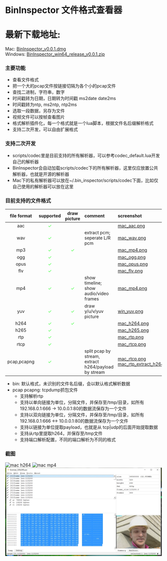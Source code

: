 # BinInspector 文件格式查看器
# 最新下载地址:
  Mac: [BinInspector_v0.0.1.dmg](https://github.com/tongpengfei/bin_inspector/releases/download/v0.0.1/BinInspector_v0.0.1.dmg)  
  Windows: [BinInspector_win64_release_v0.0.1.zip](https://github.com/tongpengfei/bin_inspector/releases/download/v0.0.1/BinInspector_win64_release_v0.0.1.zip)
  
  
### 主要功能
  * 查看文件格式
  * 把一个大的pcap文件按链接切隔为各个小的pcap文件
  * 查找二进制，字符串，数字
  * 时间戳转为日期，日期转为时间戳 ms2date date2ms
  * 时间戳转为ntp, ms2ntp, ntp2ms
  * 选取一段数据，另存为文件
  * 视频文件可以按帧查看图片
  * 格式解析插件化，每一个格式就是一个lua脚本，根据文件名后缀解析格式
  * 支持二次开发，可以自由扩展格式

### 支持二次开发
  * scripts/codec里是目前支持的所有解析器，可以参考codec_default.lua开发自己的解析器
  * BinInspector会自动加载scripts/codec下的所有解析器，这里仅应放置公共解析器，也就是开源的解析器
  * Mac下的私有解析器可以放在~/.bin_inspector/scripts/codec下面，比如仅自己使用的解析器可以放在这里

### 目前支持的文件格式

| file format | supported | draw picture | comment | screenshot |
| :-----: | :----: | :----: | :---- | :---- |
| aac | <font color='#33FF33'>✓</font> |   |   | [mac_aac.png](doc/screenshots/mac_aac.png)  |
| wav | <font color='#33FF33'>✓</font> |   | extract pcm; seperate L/R pcm  | [mac_wav.png](doc/screenshots/mac_wav.png) |
| mp3 | <font color='#33FF33'>✓</font> | <font color='#33FF33'>✓</font> |   | [mac_mp4.png](doc/screenshots/mac_mp3.png) |
| ogg | <font color='#33FF33'>✓</font> |   |   | [mac_ogg.png](doc/screenshots/mac_ogg.png) |
| opus | <font color='#33FF33'>✓</font> |   |   | [mac_opus.png](doc/screenshots/mac_opus.png) |
| flv | <font color='#33FF33'>✓</font> |   |   | [mac_flv.png](doc/screenshots/mac_flv.png) |
| mp4 | <font color='#33FF33'>✓</font> | <font color='#33FF33'>✓</font> | show timeline; show audio/video frames  | [mac_mp4.png](doc/screenshots/mac_mp4.png) |
| yuv | <font color='#33FF33'>✓</font> | <font color='#33FF33'>✓</font> | draw y/u/v/yuv picture  | [win_yuv.png](doc/screenshots/win_yuv.png) |
| h264 | <font color='#33FF33'>✓</font> | <font color='#33FF33'>✓</font> |   | [mac_h264.png](doc/screenshots/mac_h264.png) |
| h265 | <font color='#33FF33'>✓</font> |   |   | [mac_h265.png](doc/screenshots/mac_h265.png) |
| rtp | <font color='#33FF33'>✓</font> |   |   | [mac_rtp.png](doc/screenshots/mac_pcap_rtp.png)|
| rtcp | <font color='#33FF33'>✓</font> |   |   | [mac_rtcp.png](doc/screenshots/mac_rtcp.png) |
| pcap,pcapng | <font color='#33FF33'>✓</font> |  | split pcap by stream, extract h264/payload by stream | [mac_rtcp.png](doc/screenshots/mac_pcap.png)  [mac_rtp_extract_h264.png](doc/screenshots/mac_pcap_rtp_extract_h264.png) |

  * bin: 默认格式，未识别的文件名后缀，会以默认格式解析数据
  * pcap pcapng: tcpdump抓包文件
    * 支持解析rtp
    * 支持以单向链接为单位，分隔文件，并保存至/tmp/目录，如所有192.168.0.1:666 -> 10.0.0.1:80的数据流保存为一个文件
    * 支持以双向链接为单位，分隔文件，并保存至/tmp/目录，如所有192.168.0.1:666 <-> 10.0.0.1:80的数据流保存为一个文件
    * 支持以链接为单位提取payload，也就是从 tcp|udp的后面开始提取数据
    * 支持从rtp里提取h264，并保存至/tmp文件
    * 支持端口解析配置，不同的端口解析为不同的格式

### 截图
![mac h264](doc/screenshots/mac_h264.png)
![mac mp4](doc/screenshots/mac_mp4.png)
![win yuv](doc/screenshots/win_yuv.png)
